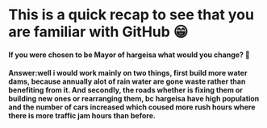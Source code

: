 # This is a quick recap to see that you are familiar with GitHub 😁

#### If you were chosen to be Mayor of hargeisa what would you change? 👀

#### Answer:well i would work mainly on two things, first build more water dams, because annually alot of rain water are gone waste rather than benefiting from it. And secondly, the roads whether is fixing them or building new ones or rearranging them, bc hargeisa have high population and the number of cars increased which coused more rush hours where there is more traffic jam hours than before.
